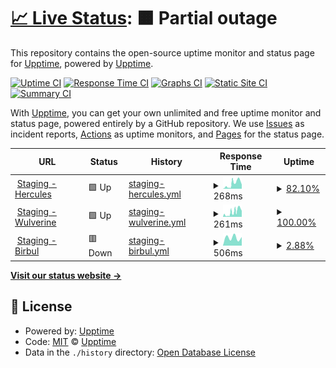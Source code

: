 # [📈 Live Status](https://stg-status.urbanladder.com): <!--live status--> **🟧 Partial outage**

This repository contains the open-source uptime monitor and status page for [Upptime](https://upptime.js.org), powered by [Upptime](https://github.com/upptime/upptime).

[![Uptime CI](https://github.com/SVMadhavaReddy/upptime/workflows/Uptime%20CI/badge.svg)](https://github.com/SVMadhavaReddy/upptime/actions?query=workflow%3A%22Uptime+CI%22)
[![Response Time CI](https://github.com/SVMadhavaReddy/upptime/workflows/Response%20Time%20CI/badge.svg)](https://github.com/SVMadhavaReddy/upptime/actions?query=workflow%3A%22Response+Time+CI%22)
[![Graphs CI](https://github.com/SVMadhavaReddy/upptime/workflows/Graphs%20CI/badge.svg)](https://github.com/SVMadhavaReddy/upptime/actions?query=workflow%3A%22Graphs+CI%22)
[![Static Site CI](https://github.com/SVMadhavaReddy/upptime/workflows/Static%20Site%20CI/badge.svg)](https://github.com/SVMadhavaReddy/upptime/actions?query=workflow%3A%22Static+Site+CI%22)
[![Summary CI](https://github.com/SVMadhavaReddy/upptime/workflows/Summary%20CI/badge.svg)](https://github.com/SVMadhavaReddy/upptime/actions?query=workflow%3A%22Summary+CI%22)

With [Upptime](https://upptime.js.org), you can get your own unlimited and free uptime monitor and status page, powered entirely by a GitHub repository. We use [Issues](https://github.com/upptime/upptime/issues) as incident reports, [Actions](https://github.com/SVMadhavaReddy/upptime/actions) as uptime monitors, and [Pages](https://stg-status.urbanladder.com) for the status page.

<!--start: status pages-->
<!-- This summary is generated by Upptime (https://github.com/upptime/upptime) -->
<!-- Do not edit this manually, your changes will be overwritten -->
<!-- prettier-ignore -->
| URL | Status | History | Response Time | Uptime |
| --- | ------ | ------- | ------------- | ------ |
| <img alt="" src="https://icons.duckduckgo.com/ip3/stg1-hercules.urbanladder.com.ico" height="13"> [Staging - Hercules](https://stg1-hercules.urbanladder.com/api/health_check_lite) | 🟩 Up | [staging-hercules.yml](https://github.com/SVMadhavaReddy/upptime/commits/HEAD/history/staging-hercules.yml) | <details><summary><img alt="Response time graph" src="./graphs/staging-hercules/response-time-week.png" height="20"> 268ms</summary><br><a href="https://stg-status.urbanladder.com/history/staging-hercules"><img alt="Response time 268" src="https://img.shields.io/endpoint?url=https%3A%2F%2Fraw.githubusercontent.com%2FSVMadhavaReddy%2Fupptime%2FHEAD%2Fapi%2Fstaging-hercules%2Fresponse-time.json"></a><br><a href="https://stg-status.urbanladder.com/history/staging-hercules"><img alt="24-hour response time 226" src="https://img.shields.io/endpoint?url=https%3A%2F%2Fraw.githubusercontent.com%2FSVMadhavaReddy%2Fupptime%2FHEAD%2Fapi%2Fstaging-hercules%2Fresponse-time-day.json"></a><br><a href="https://stg-status.urbanladder.com/history/staging-hercules"><img alt="7-day response time 268" src="https://img.shields.io/endpoint?url=https%3A%2F%2Fraw.githubusercontent.com%2FSVMadhavaReddy%2Fupptime%2FHEAD%2Fapi%2Fstaging-hercules%2Fresponse-time-week.json"></a><br><a href="https://stg-status.urbanladder.com/history/staging-hercules"><img alt="30-day response time 268" src="https://img.shields.io/endpoint?url=https%3A%2F%2Fraw.githubusercontent.com%2FSVMadhavaReddy%2Fupptime%2FHEAD%2Fapi%2Fstaging-hercules%2Fresponse-time-month.json"></a><br><a href="https://stg-status.urbanladder.com/history/staging-hercules"><img alt="1-year response time 268" src="https://img.shields.io/endpoint?url=https%3A%2F%2Fraw.githubusercontent.com%2FSVMadhavaReddy%2Fupptime%2FHEAD%2Fapi%2Fstaging-hercules%2Fresponse-time-year.json"></a></details> | <details><summary><a href="https://stg-status.urbanladder.com/history/staging-hercules">82.10%</a></summary><a href="https://stg-status.urbanladder.com/history/staging-hercules"><img alt="All-time uptime 82.10%" src="https://img.shields.io/endpoint?url=https%3A%2F%2Fraw.githubusercontent.com%2FSVMadhavaReddy%2Fupptime%2FHEAD%2Fapi%2Fstaging-hercules%2Fuptime.json"></a><br><a href="https://stg-status.urbanladder.com/history/staging-hercules"><img alt="24-hour uptime 0.03%" src="https://img.shields.io/endpoint?url=https%3A%2F%2Fraw.githubusercontent.com%2FSVMadhavaReddy%2Fupptime%2FHEAD%2Fapi%2Fstaging-hercules%2Fuptime-day.json"></a><br><a href="https://stg-status.urbanladder.com/history/staging-hercules"><img alt="7-day uptime 82.10%" src="https://img.shields.io/endpoint?url=https%3A%2F%2Fraw.githubusercontent.com%2FSVMadhavaReddy%2Fupptime%2FHEAD%2Fapi%2Fstaging-hercules%2Fuptime-week.json"></a><br><a href="https://stg-status.urbanladder.com/history/staging-hercules"><img alt="30-day uptime 82.10%" src="https://img.shields.io/endpoint?url=https%3A%2F%2Fraw.githubusercontent.com%2FSVMadhavaReddy%2Fupptime%2FHEAD%2Fapi%2Fstaging-hercules%2Fuptime-month.json"></a><br><a href="https://stg-status.urbanladder.com/history/staging-hercules"><img alt="1-year uptime 82.10%" src="https://img.shields.io/endpoint?url=https%3A%2F%2Fraw.githubusercontent.com%2FSVMadhavaReddy%2Fupptime%2FHEAD%2Fapi%2Fstaging-hercules%2Fuptime-year.json"></a></details>
| <img alt="" src="https://icons.duckduckgo.com/ip3/stg1-wulverine.urbanladder.com.ico" height="13"> [Staging - Wulverine](https://stg1-wulverine.urbanladder.com/admin/login) | 🟩 Up | [staging-wulverine.yml](https://github.com/SVMadhavaReddy/upptime/commits/HEAD/history/staging-wulverine.yml) | <details><summary><img alt="Response time graph" src="./graphs/staging-wulverine/response-time-week.png" height="20"> 261ms</summary><br><a href="https://stg-status.urbanladder.com/history/staging-wulverine"><img alt="Response time 261" src="https://img.shields.io/endpoint?url=https%3A%2F%2Fraw.githubusercontent.com%2FSVMadhavaReddy%2Fupptime%2FHEAD%2Fapi%2Fstaging-wulverine%2Fresponse-time.json"></a><br><a href="https://stg-status.urbanladder.com/history/staging-wulverine"><img alt="24-hour response time 327" src="https://img.shields.io/endpoint?url=https%3A%2F%2Fraw.githubusercontent.com%2FSVMadhavaReddy%2Fupptime%2FHEAD%2Fapi%2Fstaging-wulverine%2Fresponse-time-day.json"></a><br><a href="https://stg-status.urbanladder.com/history/staging-wulverine"><img alt="7-day response time 261" src="https://img.shields.io/endpoint?url=https%3A%2F%2Fraw.githubusercontent.com%2FSVMadhavaReddy%2Fupptime%2FHEAD%2Fapi%2Fstaging-wulverine%2Fresponse-time-week.json"></a><br><a href="https://stg-status.urbanladder.com/history/staging-wulverine"><img alt="30-day response time 261" src="https://img.shields.io/endpoint?url=https%3A%2F%2Fraw.githubusercontent.com%2FSVMadhavaReddy%2Fupptime%2FHEAD%2Fapi%2Fstaging-wulverine%2Fresponse-time-month.json"></a><br><a href="https://stg-status.urbanladder.com/history/staging-wulverine"><img alt="1-year response time 261" src="https://img.shields.io/endpoint?url=https%3A%2F%2Fraw.githubusercontent.com%2FSVMadhavaReddy%2Fupptime%2FHEAD%2Fapi%2Fstaging-wulverine%2Fresponse-time-year.json"></a></details> | <details><summary><a href="https://stg-status.urbanladder.com/history/staging-wulverine">100.00%</a></summary><a href="https://stg-status.urbanladder.com/history/staging-wulverine"><img alt="All-time uptime 100.00%" src="https://img.shields.io/endpoint?url=https%3A%2F%2Fraw.githubusercontent.com%2FSVMadhavaReddy%2Fupptime%2FHEAD%2Fapi%2Fstaging-wulverine%2Fuptime.json"></a><br><a href="https://stg-status.urbanladder.com/history/staging-wulverine"><img alt="24-hour uptime 100.00%" src="https://img.shields.io/endpoint?url=https%3A%2F%2Fraw.githubusercontent.com%2FSVMadhavaReddy%2Fupptime%2FHEAD%2Fapi%2Fstaging-wulverine%2Fuptime-day.json"></a><br><a href="https://stg-status.urbanladder.com/history/staging-wulverine"><img alt="7-day uptime 100.00%" src="https://img.shields.io/endpoint?url=https%3A%2F%2Fraw.githubusercontent.com%2FSVMadhavaReddy%2Fupptime%2FHEAD%2Fapi%2Fstaging-wulverine%2Fuptime-week.json"></a><br><a href="https://stg-status.urbanladder.com/history/staging-wulverine"><img alt="30-day uptime 100.00%" src="https://img.shields.io/endpoint?url=https%3A%2F%2Fraw.githubusercontent.com%2FSVMadhavaReddy%2Fupptime%2FHEAD%2Fapi%2Fstaging-wulverine%2Fuptime-month.json"></a><br><a href="https://stg-status.urbanladder.com/history/staging-wulverine"><img alt="1-year uptime 100.00%" src="https://img.shields.io/endpoint?url=https%3A%2F%2Fraw.githubusercontent.com%2FSVMadhavaReddy%2Fupptime%2FHEAD%2Fapi%2Fstaging-wulverine%2Fuptime-year.json"></a></details>
| <img alt="" src="https://icons.duckduckgo.com/ip3/stg-birbul.urbanladder.com.ico" height="13"> [Staging - Birbul](https://stg-birbul.urbanladder.com) | 🟥 Down | [staging-birbul.yml](https://github.com/SVMadhavaReddy/upptime/commits/HEAD/history/staging-birbul.yml) | <details><summary><img alt="Response time graph" src="./graphs/staging-birbul/response-time-week.png" height="20"> 506ms</summary><br><a href="https://stg-status.urbanladder.com/history/staging-birbul"><img alt="Response time 506" src="https://img.shields.io/endpoint?url=https%3A%2F%2Fraw.githubusercontent.com%2FSVMadhavaReddy%2Fupptime%2FHEAD%2Fapi%2Fstaging-birbul%2Fresponse-time.json"></a><br><a href="https://stg-status.urbanladder.com/history/staging-birbul"><img alt="24-hour response time 0" src="https://img.shields.io/endpoint?url=https%3A%2F%2Fraw.githubusercontent.com%2FSVMadhavaReddy%2Fupptime%2FHEAD%2Fapi%2Fstaging-birbul%2Fresponse-time-day.json"></a><br><a href="https://stg-status.urbanladder.com/history/staging-birbul"><img alt="7-day response time 506" src="https://img.shields.io/endpoint?url=https%3A%2F%2Fraw.githubusercontent.com%2FSVMadhavaReddy%2Fupptime%2FHEAD%2Fapi%2Fstaging-birbul%2Fresponse-time-week.json"></a><br><a href="https://stg-status.urbanladder.com/history/staging-birbul"><img alt="30-day response time 506" src="https://img.shields.io/endpoint?url=https%3A%2F%2Fraw.githubusercontent.com%2FSVMadhavaReddy%2Fupptime%2FHEAD%2Fapi%2Fstaging-birbul%2Fresponse-time-month.json"></a><br><a href="https://stg-status.urbanladder.com/history/staging-birbul"><img alt="1-year response time 506" src="https://img.shields.io/endpoint?url=https%3A%2F%2Fraw.githubusercontent.com%2FSVMadhavaReddy%2Fupptime%2FHEAD%2Fapi%2Fstaging-birbul%2Fresponse-time-year.json"></a></details> | <details><summary><a href="https://stg-status.urbanladder.com/history/staging-birbul">2.88%</a></summary><a href="https://stg-status.urbanladder.com/history/staging-birbul"><img alt="All-time uptime 2.88%" src="https://img.shields.io/endpoint?url=https%3A%2F%2Fraw.githubusercontent.com%2FSVMadhavaReddy%2Fupptime%2FHEAD%2Fapi%2Fstaging-birbul%2Fuptime.json"></a><br><a href="https://stg-status.urbanladder.com/history/staging-birbul"><img alt="24-hour uptime 0.00%" src="https://img.shields.io/endpoint?url=https%3A%2F%2Fraw.githubusercontent.com%2FSVMadhavaReddy%2Fupptime%2FHEAD%2Fapi%2Fstaging-birbul%2Fuptime-day.json"></a><br><a href="https://stg-status.urbanladder.com/history/staging-birbul"><img alt="7-day uptime 2.88%" src="https://img.shields.io/endpoint?url=https%3A%2F%2Fraw.githubusercontent.com%2FSVMadhavaReddy%2Fupptime%2FHEAD%2Fapi%2Fstaging-birbul%2Fuptime-week.json"></a><br><a href="https://stg-status.urbanladder.com/history/staging-birbul"><img alt="30-day uptime 2.88%" src="https://img.shields.io/endpoint?url=https%3A%2F%2Fraw.githubusercontent.com%2FSVMadhavaReddy%2Fupptime%2FHEAD%2Fapi%2Fstaging-birbul%2Fuptime-month.json"></a><br><a href="https://stg-status.urbanladder.com/history/staging-birbul"><img alt="1-year uptime 2.88%" src="https://img.shields.io/endpoint?url=https%3A%2F%2Fraw.githubusercontent.com%2FSVMadhavaReddy%2Fupptime%2FHEAD%2Fapi%2Fstaging-birbul%2Fuptime-year.json"></a></details>

<!--end: status pages-->

[**Visit our status website →**](https://stg-status.urbanladder.com)

## 📄 License

- Powered by: [Upptime](https://github.com/upptime/upptime)
- Code: [MIT](./LICENSE) © [Upptime](https://upptime.js.org)
- Data in the `./history` directory: [Open Database License](https://opendatacommons.org/licenses/odbl/1-0/)
